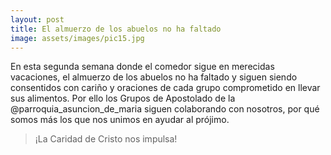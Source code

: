 ```yaml
---
layout: post
title: El almuerzo de los abuelos no ha faltado
image: assets/images/pic15.jpg
---
```


En esta segunda semana donde el comedor sigue en merecidas vacaciones, el almuerzo de los abuelos no ha faltado y siguen siendo consentidos con cariño y oraciones de cada grupo comprometido en llevar sus alimentos.
Por ello los Grupos de Apostolado de la @parroquia_asuncion_de_maria siguen colaborando con nosotros, por qué somos más los que nos unimos en ayudar al prójimo.
> ¡La Caridad de Cristo nos impulsa!
